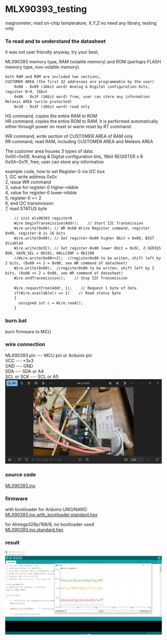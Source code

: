 # MLX90393_testing
magnometer, read on-chip temperature, X,Y,Z
no need any library, testing only  

### To read and to understand the datasheet
it was not user friendly anyway, try your best,

MLX90393 memory type, RAM (volatile memory) and ROM (perhaps FLASH memory type, non-volatile memory).
```
both RAM and ROM are included two sections,  
CUSTOMER AREA (the first 32 addresses are programmable by the user)  
    0x00 - 0x09 (16bit word) Analog & Digital configuration bits, register 0~9, 16bit  
    0x0A - 0x1F (16bit word) free, user can store any information  
Melexis AREA (write protected)   
    0x20 - 0x3F (16bit word) read only   
```

HS command, copies the entire RAM to ROM  
HR command, copies the entire ROM to RAM, it is performed automatically either through power on reset or warm reset by RT command.  

WR command, write section of CUSTOMER AREA of RAM only  
RR command, read RAM, including CUSTOMER AREA and Melexis AREA  

The customer area houses 3 types of data:  
0x00~0x09, Analog & Digital configuration bits, 16bit REGISTER x 9  
0x0A~0x1F, free, user can store any information  


example code, how to set Register-0 via I2C bus  
1, I2C write address 0x0c  
2, issue WR command  
3, value for register-0 higher-nibble  
4, value for register-0 lower-nibble  
5, register-0 << 2  
6, end I2C transimisson  
7, read STATUS byte  
```
    // init mlx90393 register0
    Wire.beginTransmission(Addr);    // Start I2C Transmission
    Wire.write(0x60); // WR 0x60 Write Register command, register 0x00, register-0 is 16 bits
    Wire.write(0x00); // Set register-0x00 higher 8bit = 0x00, BIST disabled
    Wire.write(0x5C); // Set register-0x00 lower 8bit = 0x5C, Z-SERIES 0b0, GAIN_SEL = 0b101, HALLCONF = 0b1100
    //Wire.write(0x00<<2);  //register0x00 to be writen, shift left by 2 bits, (0x00 << 2 = 0x00, see WR commend of datasheet)
    Wire.write(0x00);  //register0x00 to be writen, shift left by 2 bits, (0x00 << 2 = 0x00, see WR commend of datasheet)    
    Wire.endTransmission();    // Stop I2C Transmission
     
    Wire.requestFrom(Addr, 1);    // Request 1 byte of data
    if(Wire.available() == 1)    // Read status byte
    {
      unsigned int c = Wire.read();
    }
```



### burn.bat
burn firmware to MCU

### wire connection  
MLX90393 pin  --- MCU pin or Arduino pin   
VCC           --- +3v3  
GND           --- GND  
SDA           --- SDA or A4  
SCL or SCK    --- SCL or A5  
![mlx90393_breadboard.JPG](mlx90393_breadboard.JPG)   

### source code
[MLX90393.ino](MLX90393.ino)  

### firmware
with bootloader for Arduino UNO/NANO  
[MLX90393.ino.with_bootloader.standard.hex  ](MLX90393.ino.with_bootloader.standard.hex)    

for Atmega328p/168/8, no bootloader used  
[MLX90393.ino.standard.hex](MLX90393.ino.standard.hex)    


### result
![testing_done.JPG](testing_done.JPG)   


